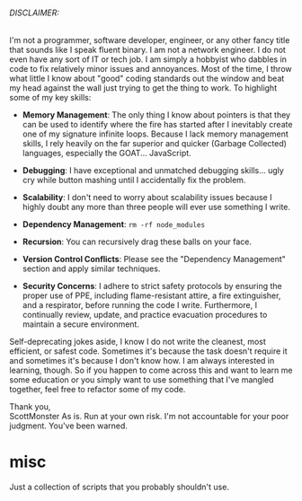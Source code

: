 ###### DISCLAIMER:

I'm not a programmer, software developer, engineer, or any other fancy title that sounds like I speak fluent binary. I am not a network engineer. I do not even have any sort of IT or tech job. I am simply a hobbyist who dabbles in code to fix relatively minor issues and annoyances. Most of the time, I throw what little I know about "good" coding standards out the window and beat my head against the wall just trying to get the thing to work. To highlight some of my key skills:

- **Memory Management**: The only thing I know about pointers is that they can be used to identify where the fire has started after I inevitably create one of my signature infinite loops. Because I lack memory management skills, I rely heavily on the far superior and quicker (Garbage Collected) languages, especially the GOAT... JavaScript.

- **Debugging**: I have exceptional and unmatched debugging skills... ugly cry while button mashing until I accidentally fix the problem.

- **Scalability**: I don't need to worry about scalability issues because I highly doubt any more than three people will ever use something I write.

- **Dependency Management**: `rm -rf node_modules`

- **Recursion**: You can recursively drag these balls on your face.

- **Version Control Conflicts**: Please see the "Dependency Management" section and apply similar techniques.

- **Security Concerns**: I adhere to strict safety protocols by ensuring the proper use of PPE, including flame-resistant attire, a fire extinguisher, and a respirator, before running the code I write. Furthermore, I continually review, update, and practice evacuation procedures to maintain a secure environment.

Self-deprecating jokes aside, I know I do not write the cleanest, most efficient, or safest code. Sometimes it's because the task doesn't require it and sometimes it's because I don't know how. I am always interested in learning, though. So if you happen to come across this and want to learn me some education or you simply want to use something that I've mangled together, feel free to refactor some of my code.

Thank you,  
ScottMonster
As is. Run at your own risk. I'm not accountable for your poor judgment. You've been warned.

# misc

Just a collection of scripts that you probably shouldn't use.
